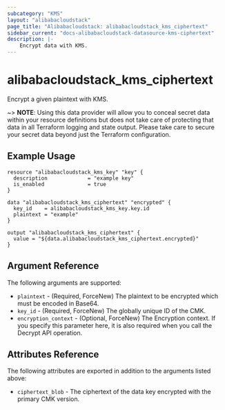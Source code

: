 ```yaml
---
subcategory: "KMS"
layout: "alibabacloudstack"
page_title: "Alibabacloudstack: alibabacloudstack_kms_ciphertext"
sidebar_current: "docs-alibabacloudstack-datasource-kms-ciphertext"
description: |-
    Encrypt data with KMS.
---
```


# alibabacloudstack_kms_ciphertext

Encrypt a given plaintext with KMS. 

~> **NOTE**: Using this data provider will allow you to conceal secret data within your resource definitions but does not take care of protecting that data in all Terraform logging and state output. Please take care to secure your secret data beyond just the Terraform configuration.

## Example Usage

```
resource "alibabacloudstack_kms_key" "key" {
  description             = "example key"
  is_enabled              = true
}

data "alibabacloudstack_kms_ciphertext" "encrypted" {
  key_id    = alibabacloudstack_kms_key.key.id
  plaintext = "example"
}

output "alibabacloudstack_kms_ciphertext" {
  value = "${data.alibabacloudstack_kms_ciphertext.encrypted}"
}
```

## Argument Reference

The following arguments are supported:

* `plaintext` - (Required, ForceNew) The plaintext to be encrypted which must be encoded in Base64.
* `key_id` - (Required, ForceNew) The globally unique ID of the CMK.
* `encryption_context` - (Optional, ForceNew) The Encryption context. If you specify this parameter here, it is also required when you call the Decrypt API operation.

## Attributes Reference

The following attributes are exported in addition to the arguments listed above:

* `ciphertext_blob` - The ciphertext of the data key encrypted with the primary CMK version.